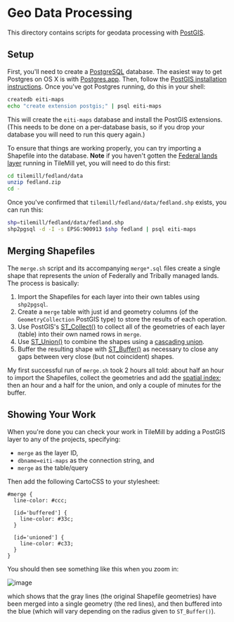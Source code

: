 # Geo Data Processing
This directory contains scripts for geodata processing with [PostGIS].

## Setup
First, you'll need to create a [PostgreSQL] database. The easiest way to get
Postgres on OS X is with [Postgres.app](http://postgresapp.com/). Then, follow
the [PostGIS installation instructions](http://postgis.net/install/). Once
you've got Postgres running, do this in your shell:

```sh
createdb eiti-maps
echo "create extension postgis;" | psql eiti-maps
```

This will create the `eiti-maps` database and install the PostGIS extensions.
(This needs to be done on a per-database basis, so if you drop your database
you will need to run this query again.)

To ensure that things are working properly, you can try importing a Shapefile
into the database. **Note** if you haven't gotten the [Federal lands
layer](../tilemill/fedland) running in TileMill yet, you will need to do this
first:

```sh
cd tilemill/fedland/data
unzip fedland.zip
cd -
```

Once you've confirmed that `tilemill/fedland/data/fedland.shp` exists, you can
run this:

```sh
shp=tilemill/fedland/data/fedland.shp
shp2pgsql -d -I -s EPSG:900913 $shp fedland | psql eiti-maps
```

## Merging Shapefiles
The `merge.sh` script and its accompanying `merge*.sql` files create a single
shape that represents the *union* of Federally and Tribally managed lands. The
process is basically:

1. Import the Shapefiles for each layer into their own tables using
   `shp2pgsql`.
2. Create a `merge` table with just id and geometry columns (of the
   `GeometryCollection` PostGIS type) to store the results of each operation.
3. Use PostGIS's [ST_Collect()] to collect all of the geometries of each layer
   (table) into their own named rows in `merge`.
4. Use [ST_Union()] to combine the shapes using a [cascading union].
5. Buffer the resulting shape with [ST_Buffer()] as necessary to close any gaps
   between very close (but not coincident) shapes.

My first successful run of `merge.sh` took 2 hours all told: about half an hour
to import the Shapefiles, collect the geometries and add the [spatial index];
then an hour and a half for the union, and only a couple of minutes for the
buffer.

## Showing Your Work
When you're done you can check your work in TileMill by adding a PostGIS layer
to any of the projects, specifying:

* `merge` as the layer ID,
* `dbname=eiti-maps` as the connection string, and
* `merge` as the table/query

Then add the following CartoCSS to your stylesheet:

```carto
#merge {
  line-color: #ccc;
  
  [id='buffered'] {
    line-color: #33c;
  }
  
  [id='unioned'] {
    line-color: #c33;
  }
}
```

You should then see something like this when you zoom in:

![image](https://cloud.githubusercontent.com/assets/113896/6857076/83f9e5e4-d3c1-11e4-90aa-73c564368075.png)

which shows that the gray lines (the original Shapefile geometries)
have been merged into a single geometry (the red lines), and then
buffered into the blue (which will vary depending on the radius given
to `ST_Buffer()`).

[PostGIS]: http://postgis.net/
[PostgreSQL]: http://www.postgresql.org/
[ST_Collect()]: http://www.postgis.org/docs/ST_Collect.html
[ST_Union()]: http://www.postgis.org/docs/ST_Union.html
[cascading union]: http://lin-ear-th-inking.blogspot.com/2007/11/fast-polygon-merging-in-jts-using.html
[spatial index]: http://revenant.ca/www/postgis/workshop/indexing.html
[ST_Buffer()]: http://www.postgis.org/docs/ST_Buffer.html

